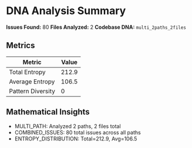 # DNA Analysis Summary

**Issues Found:** 80
**Files Analyzed:** 2
**Codebase DNA:** `multi_2paths_2files`

## Metrics

| Metric | Value |
|--------|-------|
| Total Entropy | 212.9 |
| Average Entropy | 106.5 |
| Pattern Diversity | 0 |

## Mathematical Insights

- MULTI_PATH: Analyzed 2 paths, 2 files total
- COMBINED_ISSUES: 80 total issues across all paths
- ENTROPY_DISTRIBUTION: Total=212.9, Avg=106.5
